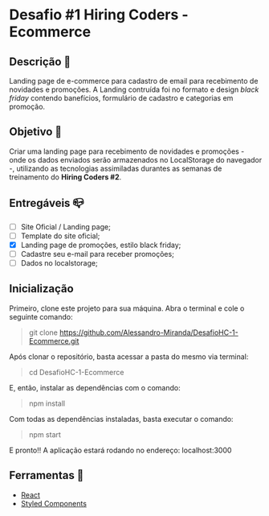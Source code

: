 # Desafio #1 Hiring Coders - Ecommerce

## Descrição :page_facing_up:

Landing page de e-commerce para cadastro de email para recebimento de novidades e promoções. A Landing contruída foi no formato e design _black friday_ contendo banefícios, formulário de cadastro e categorias em promoção.

## Objetivo :dart:

Criar uma landing page para recebimento de novidades e promoções - onde os dados enviados serão armazenados no LocalStorage do navegador -, utilizando as tecnologias assimiladas durantes as semanas de treinamento do __Hiring Coders #2__.

## Entregáveis :mailbox_closed:

- [ ] Site Oficial / Landing page;
- [ ] Template do site oficial;
- [x] Landing page de promoções, estilo black friday; 
- [ ] Cadastre seu e-mail para receber promoções;
- [ ] Dados no localstorage;

## Inicialização

Primeiro, clone este projeto para sua máquina. Abra o terminal e cole o seguinte comando:

> git clone https://github.com/Alessandro-Miranda/DesafioHC-1-Ecommerce.git

Após clonar o repositório, basta acessar a pasta do mesmo via terminal:

> cd DesafioHC-1-Ecommerce

E, então, instalar as dependências com o comando:

> npm install

Com todas as dependências instaladas, basta executar o comando:

> npm start

E pronto!! A aplicação estará rodando no endereço: localhost:3000

## Ferramentas :wrench:
- [React](https://pt-br.reactjs.org/)
- [Styled Components](https://styled-components.com/)